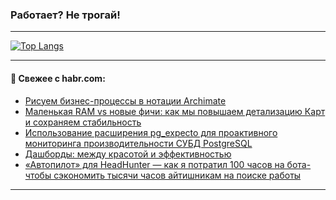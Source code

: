 ### Работает? Не трогай!

---
<!--
#### 🛠️ Technical stack:

![Java](https://img.shields.io/badge/Java-informational?logo=Oracle&style=flat&logoColor=white&color=FF4500)
![Kotlin](https://img.shields.io/badge/Kotlin-informational?logo=Kotlin&style=flat&logoColor=white&color=774D97)
![TS](https://img.shields.io/badge/TypeScript-informational?logo=typeScript&style=flat&logoColor=black&color=017acc)
![Python](https://img.shields.io/badge/Python-informational?logo=Python&style=flat&logoColor=black&color=ffdd54) <br>
![Spring](https://img.shields.io/badge/Spring-informational?logo=Spring&style=flat&logoColor=white&color=6DB33F) 
![SpringBoot](https://img.shields.io/badge/SpringBoot-informational?logo=SpringBoot&style=flat&logoColor=white&color=6DB33F)
![Nest](https://img.shields.io/badge/NestJS-informational?logo=NestJS&style=flat&logoColor=white&color=E0234E) 
![NodeJS](https://img.shields.io/badge/NodeJS-informational?logo=node.js&style=flat&logoColor=white&color=70A760)<br>
![PostgreSQL](https://img.shields.io/badge/PostgreSQL-informational?logo=PostgreSQL&style=flat&logoColor=white&color=DAA520)
![MongoDB](https://img.shields.io/badge/MongoDB-informational?logo=MongoDB&style=flat&logoColor=white&color=870000)
![Apache](https://img.shields.io/badge/Apache-informational?logo=apache&style=flat&logoColor=white&color=f74e28)

___ 
-->

<!--- #### 🛠️ : --->

[![Top Langs](https://github-readme-stats-82jvfl3w3-advtsettinggmailcoms-projects.vercel.app/api/top-langs/?username=zloylis&langs_count=10&hide_title=true&title_color=e6edf3&size_weight=0.5&count_weight=0.5&layout=compact&hide_progress=true&hide_border=true&theme=dracula&hide=css,makefile,cmake)](https://github.com/zloylis)

<!---


####  :octocat:&nbsp;&nbsp; Статистика:

![GitHub stats](https://github-readme-stats-u2qms2cxw-advtsettinggmailcoms-projects.vercel.app/api?username=zloylis&show_icons=true&hide_border=true&theme=dracula&title_color=e6edf3&include_all_commits=true&count_private=true&hide_rank=false&hide_title=true&rank_icon=github)
-->
---

#### 💬 Свежее с habr.com:

<!-- BLOG-POST-LIST:START -->
- [Рисуем бизнес-процессы в нотации Archimate](https://habr.com/ru/companies/otus/articles/960794/?utm_source=habrahabr&utm_medium=rss&utm_campaign=960794)
- [Маленькая RAM vs новые фичи: как мы повышаем детализацию Карт и сохраняем стабильность](https://habr.com/ru/companies/yandex/articles/961204/?utm_source=habrahabr&utm_medium=rss&utm_campaign=961204)
- [Использование расширения pg_expecto для проактивного мониторинга производительности СУБД PostgreSQL](https://habr.com/ru/articles/961518/?utm_source=habrahabr&utm_medium=rss&utm_campaign=961518)
- [Дашборды: между красотой и эффективностью](https://habr.com/ru/companies/ozontech/articles/960546/?utm_source=habrahabr&utm_medium=rss&utm_campaign=960546)
- [«Автопилот» для HeadHunter — как я потратил 100 часов на бота- чтобы сэкономить тысячи часов айтишникам на поиске работы](https://habr.com/ru/articles/961496/?utm_source=habrahabr&utm_medium=rss&utm_campaign=961496)
<!-- BLOG-POST-LIST:END -->

---
